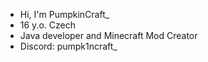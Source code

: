 - Hi, I'm PumpkinCraft_
- 16 y.o. Czech
- Java developer and Minecraft Mod Creator
- Discord: pumpk1ncraft_
